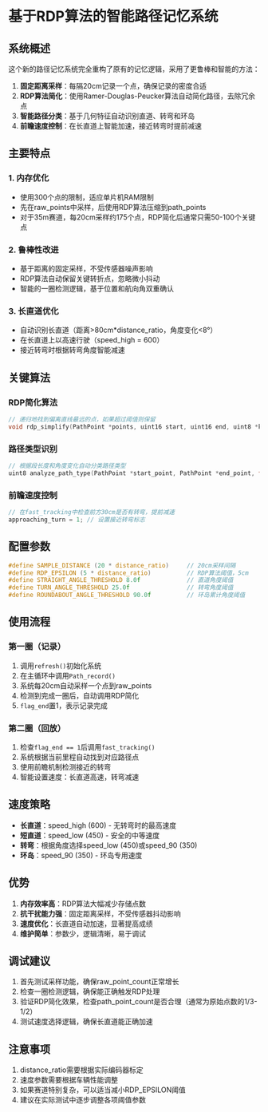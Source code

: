 # 基于RDP算法的智能路径记忆系统

## 系统概述

这个新的路径记忆系统完全重构了原有的记忆逻辑，采用了更鲁棒和智能的方法：

1. **固定距离采样**：每隔20cm记录一个点，确保记录的密度合适
2. **RDP算法简化**：使用Ramer-Douglas-Peucker算法自动简化路径，去除冗余点
3. **智能路径分类**：基于几何特征自动识别直道、转弯和环岛
4. **前瞻速度控制**：在长直道上智能加速，接近转弯时提前减速

## 主要特点

### 1. 内存优化
- 使用300个点的限制，适应单片机RAM限制
- 先在raw_points中采样，后使用RDP算法压缩到path_points
- 对于35m赛道，每20cm采样约175个点，RDP简化后通常只需50-100个关键点

### 2. 鲁棒性改进
- 基于距离的固定采样，不受传感器噪声影响
- RDP算法自动保留关键转折点，忽略微小抖动
- 智能的一圈检测逻辑，基于位置和航向角双重确认

### 3. 长直道优化
- 自动识别长直道（距离>80cm*distance_ratio，角度变化<8°）
- 在长直道上以高速行驶（speed_high = 600）
- 接近转弯时根据转弯角度智能减速

## 关键算法

### RDP简化算法
```c
// 递归地找到偏离直线最远的点，如果超过阈值则保留
void rdp_simplify(PathPoint *points, uint16 start, uint16 end, uint8 *keep)
```

### 路径类型识别
```c
// 根据段长度和角度变化自动分类路径类型
uint8 analyze_path_type(PathPoint *start_point, PathPoint *end_point, float segment_length)
```

### 前瞻速度控制
```c
// 在fast_tracking中检查前方30cm是否有转弯，提前减速
approaching_turn = 1; // 设置接近转弯标志
```

## 配置参数

```c
#define SAMPLE_DISTANCE (20 * distance_ratio)     // 20cm采样间隔
#define RDP_EPSILON (5 * distance_ratio)          // RDP算法阈值，5cm
#define STRAIGHT_ANGLE_THRESHOLD 8.0f             // 直道角度阈值
#define TURN_ANGLE_THRESHOLD 25.0f                // 转弯角度阈值
#define ROUNDABOUT_ANGLE_THRESHOLD 90.0f          // 环岛累计角度阈值
```

## 使用流程

### 第一圈（记录）
1. 调用`refresh()`初始化系统
2. 在主循环中调用`Path_record()`
3. 系统每20cm自动采样一个点到raw_points
4. 检测到完成一圈后，自动调用RDP简化
5. `flag_end`置1，表示记录完成

### 第二圈（回放）
1. 检查`flag_end == 1`后调用`fast_tracking()`
2. 系统根据当前里程自动找到对应路径点
3. 使用前瞻机制检测接近的转弯
4. 智能设置速度：长直道高速，转弯减速

## 速度策略

- **长直道**：speed_high (600) - 无转弯时的最高速度
- **短直道**：speed_low (450) - 安全的中等速度
- **转弯**：根据角度选择speed_low (450)或speed_90 (350)
- **环岛**：speed_90 (350) - 环岛专用速度

## 优势

1. **内存效率高**：RDP算法大幅减少存储点数
2. **抗干扰能力强**：固定距离采样，不受传感器抖动影响
3. **速度优化**：长直道自动加速，显著提高成绩
4. **维护简单**：参数少，逻辑清晰，易于调试

## 调试建议

1. 首先测试采样功能，确保raw_point_count正常增长
2. 检查一圈检测逻辑，确保能正确触发RDP处理
3. 验证RDP简化效果，检查path_point_count是否合理（通常为原始点数的1/3-1/2）
4. 测试速度选择逻辑，确保长直道能正确加速

## 注意事项

1. distance_ratio需要根据实际编码器标定
2. 速度参数需要根据车辆性能调整
3. 如果赛道特别复杂，可以适当减小RDP_EPSILON阈值
4. 建议在实际测试中逐步调整各项阈值参数
